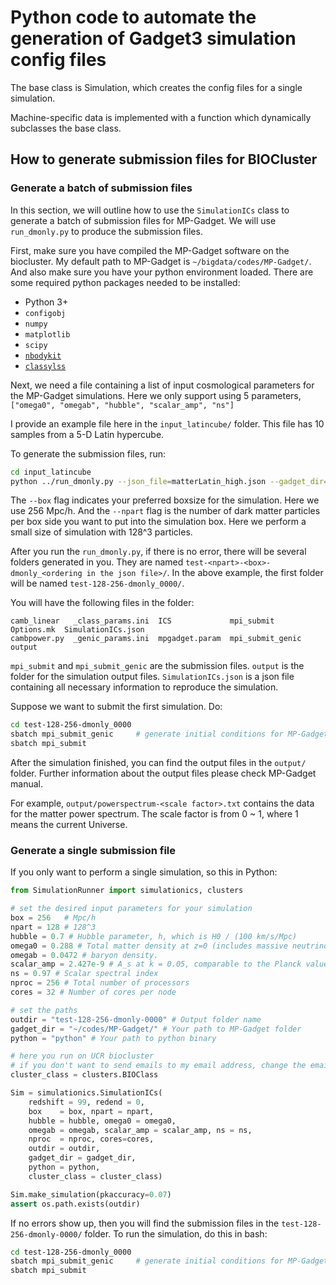 # Python code to automate the generation of Gadget3 simulation config files

The base class is Simulation, which creates the config files for a single simulation.

Machine-specific data is implemented with a function which dynamically subclasses the base class.

## How to generate submission files for BIOCluster

### Generate a batch of submission files

In this section, we will outline how to use the `SimulationICs` class to generate a batch of submission files for MP-Gadget.
We will use `run_dmonly.py` to produce the submission files.

First, make sure you have compiled the MP-Gadget software on the biocluster.
My default path to MP-Gadget is `~/bigdata/codes/MP-Gadget/`.
And also make sure you have your python environment loaded.
There are some required python packages needed to be installed:

- Python 3+
- `configobj`
- `numpy`
- `matplotlib`
- `scipy`
- [`nbodykit`](https://github.com/bccp/nbodykit)
- [`classylss`](https://github.com/nickhand/classylss)

Next, we need a file containing a list of input cosmological parameters for the MP-Gadget simulations.
Here we only support using 5 parameters, `["omega0", "omegab", "hubble", "scalar_amp", "ns"]`

I provide an example file here in the `input_latincube/` folder.
This file has 10 samples from a 5-D Latin hypercube.

To generate the submission files, run:

```bash
cd input_latincube
python ../run_dmonly.py --json_file=matterLatin_high.json --gadget_dir=<path/to/MP-Gadget/> --box=256 --npart=128
```

The `--box` flag indicates your preferred boxsize for the simulation. Here we use 256 Mpc/h.
And the `--npart` flag is the number of dark matter particles per box side you want to put into the simulation box. Here we perform a small size of simulation with 128^3 particles.

After you run the `run_dmonly.py`, if there is no error, there will be several folders generated in you.
They are named `test-<npart>-<box>-dmonly_<ordering in the json file>/`.
In the above example,
the first folder will be named `test-128-256-dmonly_0000/`.

You will have the following files in the folder:
```
camb_linear   _class_params.ini  ICS             mpi_submit        Options.mk  SimulationICs.json
cambpower.py  _genic_params.ini  mpgadget.param  mpi_submit_genic  output
```
`mpi_submit` and `mpi_submit_genic` are the submission files.
`output` is the folder for the simulation output files.
`SimulationICs.json` is a json file containing all necessary information to reproduce the simulation.

Suppose we want to submit the first simulation.
Do:
```bash
cd test-128-256-dmonly_0000
sbatch mpi_submit_genic     # generate initial conditions for MP-Gadget
sbatch mpi_submit
```

After the simulation finished, you can find the output files in the `output/` folder.
Further information about the output files please check MP-Gadget manual.

For example, `output/powerspectrum-<scale factor>.txt` contains the data for the matter power spectrum.
The scale factor is from 0 ~ 1, where 1 means the current Universe.

### Generate a single submission file

If you only want to perform a single simulation, so this in Python:
```python
from SimulationRunner import simulationics, clusters

# set the desired input parameters for your simulation
box = 256   # Mpc/h
npart = 128 # 128^3
hubble = 0.7 # Hubble parameter, h, which is H0 / (100 km/s/Mpc)
omega0 = 0.288 # Total matter density at z=0 (includes massive neutrinos and baryons)
omegab = 0.0472 # baryon density.
scalar_amp = 2.427e-9 # A_s at k = 0.05, comparable to the Planck value.
ns = 0.97 # Scalar spectral index
nproc = 256 # Total number of processors
cores = 32 # Number of cores per node

# set the paths
outdir = "test-128-256-dmonly-0000" # Output folder name
gadget_dir = "~/codes/MP-Gadget/" # Your path to MP-Gadget folder
python = "python" # Your path to python binary

# here you run on UCR biocluster
# if you don't want to send emails to my email address, change the email in BIOClass class :)
cluster_class = clusters.BIOClass

Sim = simulationics.SimulationICs(
    redshift = 99, redend = 0,
    box    = box, npart = npart,
    hubble = hubble, omega0 = omega0,
    omegab = omegab, scalar_amp = scalar_amp, ns = ns,
    nproc  = nproc, cores=cores,
    outdir = outdir,
    gadget_dir = gadget_dir,
    python = python,
    cluster_class = cluster_class)

Sim.make_simulation(pkaccuracy=0.07)
assert os.path.exists(outdir)
```

If no errors show up, then you will find the submission files in the `test-128-256-dmonly-0000/` folder.
To run the simulation, do this in bash:
```bash
cd test-128-256-dmonly_0000
sbatch mpi_submit_genic     # generate initial conditions for MP-Gadget
sbatch mpi_submit
```
